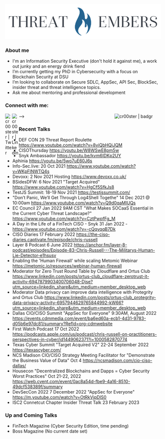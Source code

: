 ![threatmebers](TEsmall.png)

### About me
- I'm an Information Security Executive (don't hold it against me), a work out junky and an energy drink fiend 
- I’m currently getting my PhD in Cybersecurity with a focus on Blockchain Security at DSU
- I’m looking to collaborate on Secure SDLC, AppSec, API Sec, BlockSec, insider threat and threat intelligence topics.
- Ask me about mentoring and professional development

### Connect with me:
-->
[<img align="left" alt="cr00ster | Twitter" width="22px" src="https://cdn.jsdelivr.net/npm/simple-icons@v3/icons/twitter.svg" />][twitter]
[<img align="left" alt="cr00ster | LinkedIn" width="22px" src="https://cdn.jsdelivr.net/npm/simple-icons@v3/icons/linkedin.svg" />][linkedin]
[<img align="right" alt="cr00ster | badgr" width="150px" src="https://api.badgr.io/public/assertions/pcjfHHTcQoW9hh0tcOoSHg/image" />][badgr]

[twitter]: https://twitter.com/cr00ster
[linkedin]: https://www.linkedin.com/in/christopher-russell-5a9b20a7/
[badgr]: https://badgr.com/public/assertions/pcjfHHTcQoW9hh0tcOoSHg  

### Recent Talks
- DEF CON 29 Threat Report Roulette  https://www.youtube.com/watch?v=8viQbHQjJQM
- CISOThursday https://youtu.be/W8WSwE8pm5w                               
- Snyk Ambassador https://youtu.be/kvm6IDKp2UY
- Aphinia https://youtu.be/5wo7uE60J6s
- Info-Sec.live: 20 Oct 2021 https://www.youtube.com/watch?v=WKpFlNWTQ4s
- Devoxx: 2 Nov 2021 Hosting https://www.devoxx.co.uk/
- BSidesDFW: 6 Nov 2021 "Target Acquired" https://www.youtube.com/watch?v=HgCf5SfkJs8
- TestJS Summit: 18-19 Nov 2021 https://testjssummit.com/
- "Don’t Panic, We’ll Get Through Log4Shell Togethe" 14 Dec 2021 @ 10:00am https://www.youtube.com/watch?v=Q9d0qaMIUQs
- EC Council 27 Jan 2022 9AM CST "What Makes SOCaaS Essential in the Current Cyber Threat Landscape?" https://www.youtube.com/watch?v=CztPwpfFg_M
- A Day in the Life of a FinTech CISO - Snyk 31 Jan 2022 - https://www.youtube.com/watch?v=-cQqyqqB7Dk
- CISO Diaries 17 February 2022 https://the-ciso-diaries.captivate.fm/episode/chris-russell
- Layer 8 Podcast 6 June 2022  https://anchor.fm/layer-8-podcast/episodes/Episode-83-Chris-Russell---The-Militarys-Human-Lie-Detector-e1hsusv
- Enabling the 'Human Firewall' while scaling Metomic Webinar https://metomic.io/resources/webinar-human-firewall
- Moderator for Zero Trust Round Table by Cloudflare and Ortus Club https://www.linkedin.com/posts/ortus-club_cloudflare-zerotrust-it-activity-6947879903400706048-Djse?utm_source=linkedin_share&utm_medium=member_desktop_web
- Moderator Data privacy can improve data intelligence with Protegrity and Ortus Club https://www.linkedin.com/posts/ortus-club_protegrity-data-privacy-activity-6957944629765844992-kW66?utm_source=linkedin_share&utm_medium=member_desktop_web
- Dallas CIO/CISO Summit "AppSec for Everyone" 9:30AM, August 2022 https://events.cdmmedia.com/event/ba6ed60a-ecb1-4d31-9783-d05b6e97dc81/summary?RefId=org-cdmwebsite
- First Watch Podcast 17 Oct 2022 https://podcasts.apple.com/us/podcast/chris-russell-on-practitioners-perspectives-in-cyber/id1449062371?i=1000582870774
- Texas Cyber Summit "Target Acquired V2" 22-24 September 2022 https://texascyber.com/
- NCS Madison CIO/CISO Strategy Meeting Facilitator for "Demonstrate the Business Value of Data" Oct 4 https://ncsmadison.com/cio-ciso-dallas/
- Housecon "Decentralized Blockchains and Dapps = Cyber Security Worst Practices" Oct 21-22, 2022 https://web.cvent.com/event/0ac8a54d-fbe9-4a16-8510-49dcf538389f/summary
- DevSecCon 2022 7 December 2022 "AppSec for Everyone" https://m.youtube.com/watch?v=OtRkVjpDlS0
- ISC2 Connetcut Chapter Insider Threat Talk 23 February 2023 
               
### Up and Coming Talks
- FinTech Magazine (Cyber Security Edition, time pending)
- Boss Magazine (No current date set)
             
